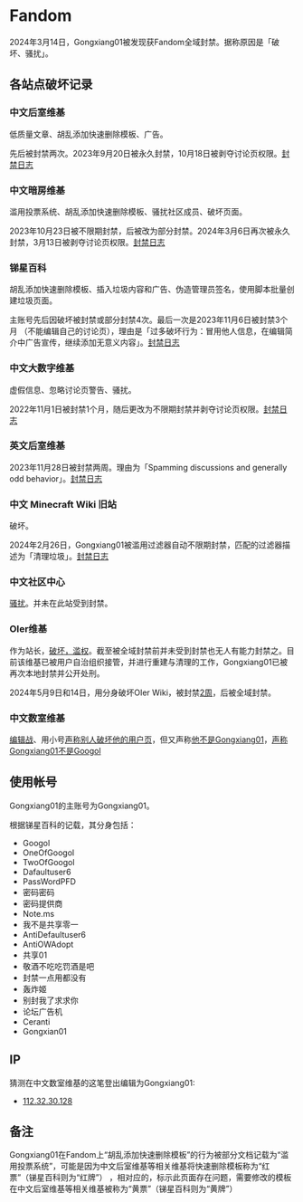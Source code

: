 # Fandom
2024年3月14日，Gongxiang01被发现获Fandom全域封禁。据称原因是「破坏、骚扰」。

## 各站点破坏记录

### 中文后室维基
低质量文章、胡乱添加快速删除模板、广告。

先后被封禁两次。2023年9月20日被永久封禁，10月18日被剥夺讨论页权限。[封禁日志](https://backrooms.fandom.com/zh/wiki/Special:Log/block?page=User:Gongxiang01)

### 中文暗房维基
滥用投票系统、胡乱添加快速删除模板、骚扰社区成员、破坏页面。

2023年10月23日被不限期封禁，后被改为部分封禁。2024年3月6日再次被永久封禁，3月13日被剥夺讨论页权限。[封禁日志](https://darkrooms.fandom.com/zh/wiki/Special:Log/block?page=User:Gongxiang01)

### 锑星百科
胡乱添加快速删除模板、插入垃圾内容和广告、伪造管理员签名，使用脚本批量创建垃圾页面。

主账号先后因破坏被封禁或部分封禁4次。最后一次是2023年11月6日被封禁3个月 （不能编辑自己的讨论页），理由是「过多破坏行为：冒用他人信息，在编辑简介中广告宣传，继续添加无意义内容」。[封禁日志](https://antimony.fandom.com/zh/wiki/Special:Log/block?page=User:Gongxiang01)

### 中文大数字维基
虚假信息、忽略讨论页警告、骚扰。

2022年11月1日被封禁1个月，随后更改为不限期封禁并剥夺讨论页权限。[封禁日志](https://googology.fandom.com/zh/wiki/Special:Log/block?page=User:Gongxiang01)

### 英文后室维基
2023年11月28日被封禁两周。理由为「Spamming discussions and generally odd behavior」。[封禁日志](https://backrooms.fandom.com/wiki/Special:Log/block?page=User:Gongxiang01)

### 中文 Minecraft Wiki 旧站
破坏。

2024年2月26日，Gongxiang01被滥用过滤器自动不限期封禁，匹配的过滤器描述为「清理垃圾」。[封禁日志](https://minecraft.fandom.com/zh/wiki/Special:Log/block?page=User:Gongxiang01)

### 中文社区中心
[骚扰](https://community.fandom.com/zh/wiki/Message_Wall:P進大好きbot)。并未在此站受到封禁。

### OIer维基
作为站长，[破坏，滥权](https://oier.fandom.com/zh/wiki/OIer_Wiki:第二次大规模基建)。截至被全域封禁前并未受到封禁也无人有能力封禁之。目前该维基已被用户自治组织接管，并进行重建与清理的工作，Gongxiang01已被再次本地封禁并公开处刑。

2024年5月9日和14日，用分身破坏OIer Wiki，被封禁[2周](https://oier.fandom.com/zh/wiki/Special:Log?logid=350)，后被全域封禁。

### 中文数室维基
[编辑战](https://mathrooms.fandom.com/zh/wiki/Level_Math_3.14?action=history)、用小号[声称别人破坏他的用户页](https://mathrooms.fandom.com/zh/wiki/Mathrooms_Wiki:Glorysans%E5%92%8CGhtr123%E5%81%9A%E5%87%BA%E7%9A%84%E8%BF%9D%E8%A7%84%E8%A1%8C%E4%B8%BA%E8%AF%81%E6%8D%AE)，但又声称[他不是Gongxiang01](https://mathrooms.fandom.com/zh/wiki/User:Gongxian01?oldid=8364)，[声称Gongxiang01不是Googol](https://mathrooms.fandom.com/zh/wiki/User:Gongxiang01?diff=prev&oldid=8365)

## 使用帐号
Gongxiang01的主账号为Gongxiang01。

根据锑星百科的记载，其分身包括：
- Googol
- OneOfGoogol
- TwoOfGoogol
- Dafaultuser6
- PassWordPFD
- 密码密码
- 密码提供商
- Note.ms
- 我不是共享零一
- AntiDefaultuser6
- AntiOWAdopt
- 共享01
- 敬酒不吃吃罚酒是吧
- 封禁一点用都没有
- 轰炸姬
- 别封我了求求你
- 论坛广告机
- Ceranti
- Gongxian01

## IP
猜测在中文数室维基的这笔登出编辑为Gongxiang01:
- [112.32.30.128](https://mathrooms.fandom.com/zh/wiki/Message_Wall:Gongxiang01)

## 备注
Gongxiang01在Fandom上“胡乱添加快速删除模板”的行为被部分文档记载为“滥用投票系统”，可能是因为中文后室维基等相关维基将快速删除模板称为“红票”（锑星百科则为“红牌”） ，相对应的，标示此页面存在问题，需要修改的模板在中文后室维基等相关维基被称为“黄票”（锑星百科则为“黄牌”） 
